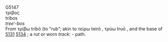 <body>
  <p>G5147<br>  τρίβος  <br> tribos  <br><i>tree‘-bos </i><br>From   τρίβω    tribō   (to “rub”; akin to   τείρω    teirō  ,   τρύω    truō  , and the base of <a href="g5131.htm">5131</a>  <a href="g5134.htm">5134</a> ; a <i>rut</i> or worn <i>track:</i> - path.<br></p>
 </body>